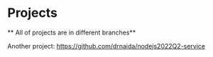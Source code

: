 # Projects

** All of projects are in different branches**

Another project:
https://github.com/drnaida/nodejs2022Q2-service
